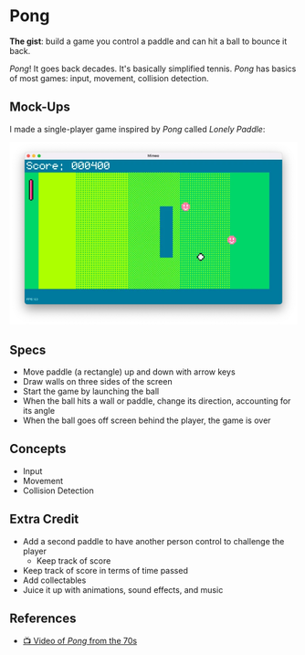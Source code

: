 # Pong

**The gist**: build a game you control a paddle and can hit a ball to bounce it back.

_Pong_! It goes back decades. It's basically simplified tennis. _Pong_ has basics of most games: input, movement, collision detection.

## Mock-Ups

I made a single-player game inspired by _Pong_ called _Lonely Paddle_:

![Screenshot of a game with pixel graphics of a paddle and ball bouncing around a field with smiley face collectibles](./img/lonely-paddle.webp)

## Specs

- Move paddle (a rectangle) up and down with arrow keys
- Draw walls on three sides of the screen
- Start the game by launching the ball
- When the ball hits a wall or paddle, change its direction, accounting for its angle
- When the ball goes off screen behind the player, the game is over

## Concepts

- Input
- Movement
- Collision Detection

## Extra Credit

- Add a second paddle to have another person control to challenge the player
    - Keep track of score
- Keep track of score in terms of time passed
- Add collectables
- Juice it up with animations, sound effects, and music

## References

- [📺 Video of _Pong_ from the 70s](https://www.youtube.com/watch?v=fiShX2pTz9A)
